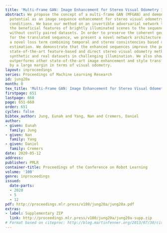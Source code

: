 ```yaml
---
title: 'Multi-Frame GAN: Image Enhancement for Stereo Visual Odometry in Low Light'
abstract: We propose the concept of a multi-frame GAN (MFGAN) and demonstrate its
  potential as an image sequence enhancement for stereo visual odometry in low light
  conditions. We base our method on an invertible adversarial network to transfer
  the beneficial features of brightly illuminated scenes to the sequence in poor illumination
  without costly paired datasets. In order to preserve the coherent geometric cues
  for the translated sequence, we present a novel network architecture as well as
  a novel loss term combining temporal and stereo consistencies based on optical flow
  estimation. We demonstrate that the enhanced sequences improve the performance of
  state-of-the-art feature-based and direct stereo visual odometry methods on both
  synthetic and real datasets in challenging illumination. We also show that MFGAN
  outperforms other state-of-the-art image enhancement and style transfer methods
  by a large margin in terms of visual odometry.
layout: inproceedings
series: Proceedings of Machine Learning Research
id: jung20a
month: 0
tex_title: 'Multi-Frame GAN: Image Enhancement for Stereo Visual Odometry in Low Light'
firstpage: 651
lastpage: 660
page: 651-660
order: 651
cycles: false
bibtex_author: Jung, Eunah and Yang, Nan and Cremers, Daniel
author:
- given: Eunah
  family: Jung
- given: Nan
  family: Yang
- given: Daniel
  family: Cremers
date: 2020-05-12
address: 
publisher: PMLR
container-title: Proceedings of the Conference on Robot Learning
volume: '100'
genre: inproceedings
issued:
  date-parts:
  - 2020
  - 5
  - 12
pdf: http://proceedings.mlr.press/v100/jung20a/jung20a.pdf
extras:
- label: Supplementary ZIP
  link: http://proceedings.mlr.press/v100/jung20a/jung20a-supp.zip
# Format based on citeproc: http://blog.martinfenner.org/2013/07/30/citeproc-yaml-for-bibliographies/
---
```

